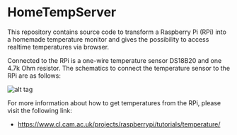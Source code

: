 # HomeTempServer

This repository contains source code to transform a Raspberry Pi (RPi) into a homemade temperature monitor and gives the possibility to access realtime temperatures via browser.

Connected to the RPi is a one-wire temperature sensor DS18B20 and one 4.7k Ohm resistor. The schematics to connect the temperature sensor to the RPi are as follows:

![alt tag](https://raw.github.com/rgcouto/HomeTempServer/master/documentation/schematics.jpg)

For more information about how to get temperatures from the RPi, please visit the following link:
- https://www.cl.cam.ac.uk/projects/raspberrypi/tutorials/temperature/

 

